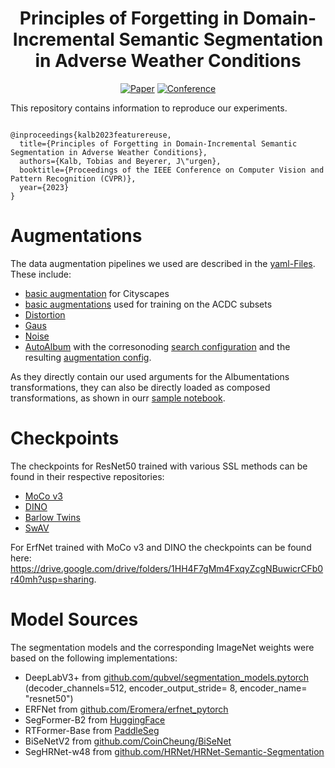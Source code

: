 <div align="center">

# Principles of Forgetting in Domain-Incremental Semantic Segmentation in Adverse Weather Conditions

[![Paper](https://img.shields.io/badge/arXiv-xxxx.xxxx-brightgreen)]()
[![Conference](https://img.shields.io/badge/CVPR-2023-blue)]()

</div>

This repository contains information to reproduce our experiments. 
```

@inproceedings{kalb2023featurereuse,
  title={Principles of Forgetting in Domain-Incremental Semantic Segmentation in Adverse Weather Conditions},
  authors={Kalb, Tobias and Beyerer, J\"urgen},
  booktitle={Proceedings of the IEEE Conference on Computer Vision and Pattern Recognition (CVPR)},
  year={2023}
}

```

# Augmentations
The data augmentation pipelines we used are described in the [yaml-Files](transformations/). These include:
- [basic augmentation](transformations/base_cityscapes.yaml) for Cityscapes 
- [basic augmentations](transformations/acdc_cs.yaml) used for training on the ACDC subsets
- [Distortion](transformations/cs_distort.yaml)
- [Gaus](transformations/cs_blur_gaus.yaml)
- [Noise](transformations/cs_noise.yaml)
- [AutoAlbum](transformations/cs_autoaug.yaml) with the corresonoding [search configuration]((transformations/autoalbument/search-cityscapes/)) and the resulting [augmentation config](https://github.com/tobiaskalb/feature-reuse-css/blob/main/transformations/autoalbument/cityscapes_auto.json).

As they directly contain our used arguments for the Albumentations transformations, they can also be directly loaded as composed transformations, as shown in ourr [sample notebook](sample_transforms.ipynb).

# Checkpoints
The checkpoints for ResNet50 trained with various SSL methods can be found in their respective repositories:
-  [MoCo v3](github.com/facebookresearch/moco-v3}{github.com/facebookresearch/moco-v3)
-  [DINO](https://github.com/facebookresearch/dino}{github.com/facebookresearch/dino)
-  [Barlow Twins](https://github.com/facebookresearch/barlowtwins}{github.com/facebookresearch/barlowtwins)
-  [SwAV](https://github.com/facebookresearch/swav)

For ErfNet trained with MoCo v3 and DINO the checkpoints can be found here: https://drive.google.com/drive/folders/1HH4F7gMm4FxqyZcgNBuwicrCFb0r40mh?usp=sharing.

# Model Sources
The segmentation models and the corresponding ImageNet weights were based on the following implementations:
- DeepLabV3+ from [github.com/qubvel/segmentation_models.pytorch](https://github.com/qubvel/segmentation_models.pytorch) (decoder_channels=512, encoder_output_stride= 8, encoder_name= "resnet50")
- ERFNet from [github.com/Eromera/erfnet_pytorch](https://github.com/Eromera/erfnet_pytorch)
- SegFormer-B2 from [HuggingFace](https://huggingface.co/docs/transformers/model_doc/segformer)
- RTFormer-Base from [PaddleSeg](https://github.com/PaddlePaddle/PaddleSeg/tree/develop/configs/rtformer)
- BiSeNetV2 from [github.com/CoinCheung/BiSeNet](https://github.com/CoinCheung/BiSeNet)
- SegHRNet-w48 from [github.com/HRNet/HRNet-Semantic-Segmentation](https://github.com/HRNet/HRNet-Semantic-Segmentation/tree/pytorch-v1.1)


